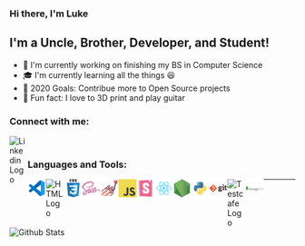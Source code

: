 ### Hi there, I'm Luke

## I'm a Uncle, Brother, Developer, and Student!

- :tada: I'm currently working on finishing my BS in Computer Science
- :mortar_board: I'm currently learning all the things :laughing:
- :floppy_disk: 2020 Goals: Contribue more to Open Source projects
- :ghost: Fun fact: I love to 3D print and play guitar

### Connect with me:

[<img align="left" width="32" alt="Linkedin Logo" src="https://simpleicons.org/icons/linkedin.svg" />][linkedin]

<br />

### Languages and Tools:

<!-- ![vscode Logo](https://cdn.jsdelivr.net/npm/simple-icons@v3/icons/visualstudiocode.svg#vscode)
<style>
    img[src*="vscode"]{
    width: 32px;
    height: 32px;
    filter: invert(36%) sepia(99%) saturate(1853%) hue-rotate(182deg) brightness(84%) contrast(101%);
    }
</style> -->

[<img align="left" width="32" alt="Visule Studio Code Logo" src="https://raw.githubusercontent.com/vscode-icons/vscode-icons/72101ee333eca9219ac9a7c14d4834eef8e4c64b/icons/file_type_vscode.svg" />][vscode]
[<img align="left" width="32" alt="HTML Logo" src="https://raw.githubusercontent.com/actions/starter-workflows/02575c8e9159c78274a58f650ebfb94d44038029/icons/html.svg" />][html]
<img align="left" width="32" alt="CSS Logo" src="https://raw.githubusercontent.com/github/explore/80688e429a7d4ef2fca1e82350fe8e3517d3494d/topics/css/css.png"/>
<img align="left" width="32" alt="SASS Logo" src="https://raw.githubusercontent.com/github/explore/80688e429a7d4ef2fca1e82350fe8e3517d3494d/topics/sass/sass.png"/>
<img align="left" width="32" alt="Styled Components Logo" src="https://raw.githubusercontent.com/vscode-icons/vscode-icons/72101ee333eca9219ac9a7c14d4834eef8e4c64b/icons/file_type_styled.svg"/>
<img align="left" width="32" alt="Javascript Logo" src="https://raw.githubusercontent.com/github/explore/80688e429a7d4ef2fca1e82350fe8e3517d3494d/topics/javascript/javascript.png"/>
<img align="left" width="32" alt="Storybook Logo" src="https://raw.githubusercontent.com/github/explore/80688e429a7d4ef2fca1e82350fe8e3517d3494d/topics/storybook/storybook.png" />
<img align="left" height="32" widht="32" alt="React Logo" src="https://raw.githubusercontent.com/github/explore/80688e429a7d4ef2fca1e82350fe8e3517d3494d/topics/react/react.png" />
<img align="left" width="32" alt="Node Logo" src="https://raw.githubusercontent.com/github/explore/80688e429a7d4ef2fca1e82350fe8e3517d3494d/topics/nodejs/nodejs.png" />
<img align="left" width="32" alt="Python Logo" src="https://raw.githubusercontent.com/github/explore/80688e429a7d4ef2fca1e82350fe8e3517d3494d/topics/python/python.png" />
<img align="left" width="32" alt="Git Logo" src="https://raw.githubusercontent.com/devicons/devicon/0d6c64dbbf311879f7d563bfc3ccf559f9ed111c/icons/git/git-original-wordmark.svg" />
<img align="left" width="32" alt="Testcafe Logo" src="https://raw.githubusercontent.com/bestofjs/bestofjs-webui/57155afee1a6a5363fccb69225fcf6a5bd093365/public/logos/testcafe.svg" />
<img align="left" width="32" alt="Mongo Logo" src="https://raw.githubusercontent.com/github/explore/80688e429a7d4ef2fca1e82350fe8e3517d3494d/topics/mongodb/mongodb.png" />

---

<img align="left" alt="Github Stats" src="github-readme-stats.brickmaker17.vercel.app
" />

[vscode]: https://code.visualstudio.com/
[linkedin]: https://www.linkedin.com/in/luke-barrett-salt-lake-city/
[html]: https://developer.mozilla.org/en-US/docs/Web/HTML
